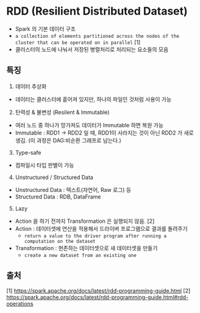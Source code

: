 # RDD (Resilient Distributed Dataset)

- Spark 의 기본 데이터 구조
- `a collection of elements partitioned across the nodes of the cluster that can be operated on in parallel` [1]
- 클러스터의 노드에 나눠서 저장된 병렬처리로 처리되는 요소들의 모음

## 특징
1. 데이터 추상화
  - 데이터는 클러스터에 흩어져 있지만, 하나의 파일인 것처럼 사용이 가능
2. 탄력성 & 불변성 (Resilent & Immutable)
  - 여러 노드 중 하나가 망가져도 데이터가 Immutable 하면 복원 가능
  - Immutable : RDD1 -> RDD2 일 때, RDD1이 사라지는 것이 아닌 RDD2 가 새로 생김. (이 과정은 DAG:비순환 그래프로 남는다.)
3. Type-safe
  - 컴파일시 타입 판별이 가능
4. Unstructured / Structured Data
  - Unstructured Data : 텍스트(자연어, Raw 로그) 등
  - Structured Data : RDB, DataFrame
5. Lazy
  - Action 을 하기 전까지 Transformation 은 실행되지 않음. [2]
  - Action : 데이터셋에 연산을 적용해서 드라이버 프로그램으로 결과를 돌려주기
    - `return a value to the driver program after running a computation on the dataset`
  - Transformation : 현존하는 데이터셋으로 새 데이터셋을 만들기
    - `create a new dataset from an existing one`

## 출처
[1] https://spark.apache.org/docs/latest/rdd-programming-guide.html
[2] https://spark.apache.org/docs/latest/rdd-programming-guide.html#rdd-operations
